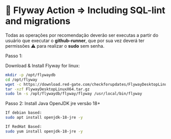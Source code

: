 # :rocket: Flyway Action => Including SQL-lint and migrations

Todas as operações por recomendação deverão ser executas a partir do usuário que executar o **github-runner**, que por sua vez deverá ter permissões :warning: para realizar o **sudo** sem senha.

Passo 1:

Download & Install Flyway for linux:

``` bash
mkdir -p /opt/flywaydb
cd /opt/flyway
wget -c https://download.red-gate.com/checkforupdates/FlywayDesktopLinuxX64.tar.gz
tar -xzf FlywayDesktopLinuxX64.tar.gz
sudo ln -s /opt/flywaydb/flyway/flyway /usr/local/bin/flyway
```

Passo 2:
Install Java OpenJDK jre versão 18+

``` bash
If debian based:
sudo apt install openjdk-18-jre -y

If RedHat Based:
sudo yum install openjdk-18-jre -y
```